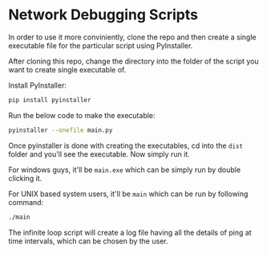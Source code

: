 # Network Debugging Scripts

In order to use it more conviniently, clone the repo and then create a single executable file for the particular script using PyInstaller.

After cloning this repo, change the directory into the folder of the script you want to create single executable of. 

Install PyInstaller:

```bash
pip install pyinstaller
```

Run the below code to make the executable:

```bash
pyinstaller --onefile main.py
```

Once pyinstaller is done with creating the executables, cd into the ```dist``` folder and you'll see the executable. Now simply run it.

For windows guys, it'll be ```main.exe``` which can be simply run by double clicking it.

For UNIX based system users, it'll be ```main``` which can be run by following command:

```bash
./main
```

The infinite loop script will create a log file having all the details of ping at time intervals, which can be chosen by the user. 